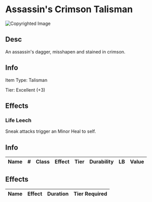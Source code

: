 # Assassin's Crimson Talisman

![Copyrighted Image](Assassin'sCrimsonTalisman.png)

## Desc

An assassin's dagger, misshapen and stained in crimson.

## Info

Item Type: Talisman

Tier: Excellent (+3)

## Effects

### Life Leech

Sneak attacks trigger an Minor Heal to self.

## Info

| Name | # | Class | Effect | Tier | Durability | LB | Value |
| :--: | :-: | :---: | :----: | :--: | :--------: | :-: | :---: |

## Effects

| Name | Effect | Duration | Tier Required |
| :--- | :----: | :------: | :-----------: |
